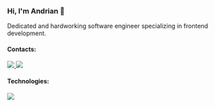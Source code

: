 ### Hi, I'm Andrian :wave:

Dedicated and hardworking software engineer specializing in frontend development.

#### Contacts:

<div>
  <a href="https://mail.google.com/mail/?view=cm&fs=1&to=andrian.smet@gmail.com">
    <img src="https://img.shields.io/badge/Gmail-D14836?style=for-the-badge&logo=gmail&logoColor=white"/>
  </a>
  <a href="https://www.linkedin.com/in/andrian-smetaniuk-303239277">
    <img src="https://img.shields.io/badge/LinkedIn-0077B5?style=for-the-badge&logo=linkedin&logoColor=white"/>
  </a>
  </a>
</div>

#### Technologies:
<div>
  <a href="https://skillicons.dev">
    <img src="https://skillicons.dev/icons?i=javascript,typescript,react,redux,next,firebase,materialui,html,css,scss,git" />
  </a>
</div>


